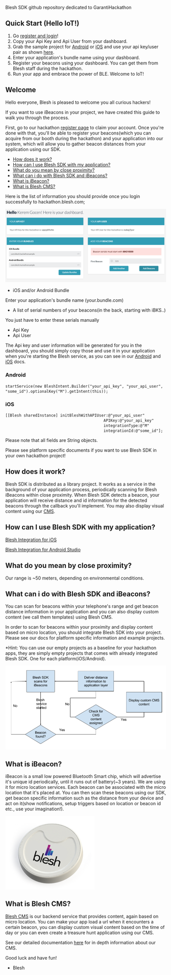 Blesh SDK github repository dedicated to GarantiHackathon

## Quick Start (Hello IoT!)

1. Go [register and login](http://hackathon.blesh.com/)!
2. Copy your Api Key and Api User from your dashboard.
3. Grab the sample project for [Android](Android/HackathonSample) or [iOS](iOS/HackhatonSample) and use your api key/user pair as shown [here](docs).
4. Enter your application's bundle name using your dashboard.
5. Register your beacons using your dashboard. You can get them from Blesh staff during the hackathon.
6. Run your app and embrace the power of BLE. Welcome to IoT!

## Welcome

Hello everyone, Blesh is pleased to welcome you all curious hackers!

If you want to use iBeacons in your project, we have created this guide to walk you through the process.

First, go to our hackathon [register page](http://hackathon.blesh.com/) to claim your account. Once you're done with that, you'll be able to register your beacons(which you can acquire from our booth during the hackathon) and your application into our system, which will allow you to gather beacon distances from your application using our SDK.

- [How does it work?](#how-does-it-work)
- [How can I use Blesh SDK with my application?](#how-can-i-use-blesh-sdk-with-my-application)
- [What do you mean by close proximity?](#what-do-you-mean-by-close-proximity)
- [What can i do with Blesh SDK and iBeacons?](#what-can-i-do-with-blesh-sdk-and-ibeacons)
- [What is iBeacon?](#what-is-ibeacon)
- [What is Blesh CMS?](#what-is-blesh-cms)

Here is the list of information you should provide once you login successfully to hackathon.blesh.com;

![dashboard](img/hackathon_login.png)

- iOS and/or Android Bundle

Enter your application's bundle name (your.bundle.com)

- A list of serial numbers of your beacons(in the back, starting with iBKS..)

You just have to enter these serials manually

- Api Key
- Api User

The Api key and user information will be generated for you in the dashboard, you should simply copy those and use it in your application when you're starting the Blesh service, as you can see in our [Android](docs/howto_android.md) and [iOS](docs/howto_ios.md) docs.

### Android
```
startService(new BleshIntent.Builder("your_api_key", "your_api_user", "some_id").optionalKey("M").getIntent(this));
```

### iOS
```
[[Blesh sharedInstance] initBleshWithAPIUser:@"your_api_user"
                                           APIKey:@"your_api_key"
                                           integrationType:@"M"
                                           integrationId:@"some_id"];
```

Please note that all fields are String objects.

Please see platform specific documents if you want to use Blesh SDK in your own hackathon project!

## How does it work?

Blesh SDK is distributed as a library project. It works as a service in the background of your application process, periodically scanning for Blesh iBeacons within close proximity. When Blesh SDK detects a beacon, your application will receive distance and id information for the detected beacons through the callback you'll implement. You may also display visual content using our [CMS](docs/cms/BleshCMS_intro_eng.md).

## How can I use Blesh SDK with my application?

[Blesh Integration for iOS](docs/howto_ios.md)

[Blesh Integration for Android Studio](docs/howto_android.md)

## What do you mean by close proximity?

Our range is ~50 meters, depending on environmental conditions.

## What can i do with Blesh SDK and iBeacons?

You can scan for beacons within your telephone's range and get beacon distance information in your application and you can also display custom content (we call them templates) using Blesh CMS.

In order to scan for beacons within your proximity and display content based on micro location, you should integrate Blesh SDK into your project. Please see our docs for platform specific information and example projects.

*Hint: You can use our empty projects as a baseline for your hackathon apps, they are simply empty projects that comes with already integrated Blesh SDK. One for each platform(iOS/Android).

![workflow](img/blesh_sdk_workflow.png)

## What is iBeacon?

iBeacon is a small low powered Bluetooth Smart chip, which will advertise it's unique id periodically, until it runs out of battery(~3 years). We are using it for micro location services. Each beacon can be associated with the micro location that it's placed at. You can then scan these beacons using our SDK, get beacon specific information such as the distance from your device and act on it(show notifications, setup triggers based on location or beacon id etc., use your imagination!).

![blesh](img/blesh.png)

## What is Blesh CMS?

[Blesh CMS](http://beacon.do/) is our backend service that provides content, again based on micro location. You can make your app load a url when it encounters a certain beacon, you can display custom visual content based on the time of day or you can even create a treasure hunt application using our CMS.

See our detailed documentation [here](docs/cms/BleshCMS_intro_eng.md) for in depth information about our CMS.


Good luck and have fun!

- Blesh

